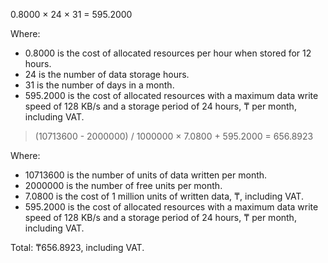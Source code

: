 0.8000 × 24 × 31 = 595.2000

Where:

* 0.8000 is the cost of allocated resources per hour when stored for 12 hours.
* 24 is the number of data storage hours.
* 31 is the number of days in a month.
* 595.2000 is the cost of allocated resources with a maximum data write speed of 128 KB/s and a storage period of 24 hours, ₸ per month, including VAT.

> (10713600 - 2000000) / 1000000 × 7.0800 + 595.2000 = 656.8923

Where:

* 10713600 is the number of units of data written per month.
* 2000000 is the number of free units per month.
* 7.0800 is the cost of 1 million units of written data, ₸, including VAT.
* 595.2000 is the cost of allocated resources with a maximum data write speed of 128 KB/s and a storage period of 24 hours, ₸ per month, including VAT.

Total: ₸656.8923, including VAT.
